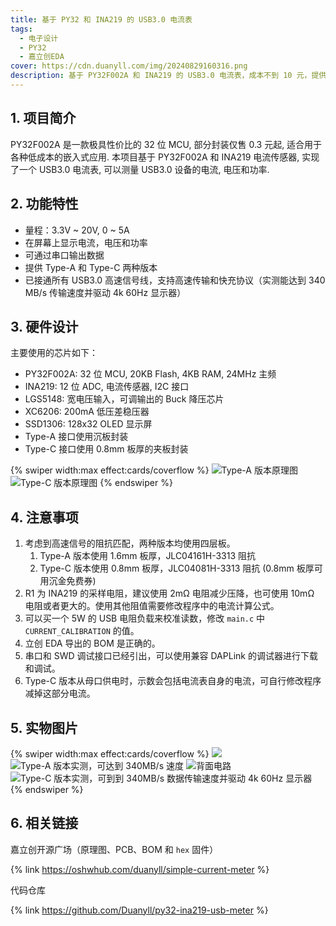 ```yaml
---
title: 基于 PY32 和 INA219 的 USB3.0 电流表
tags: 
  - 电子设计
  - PY32
  - 嘉立创EDA
cover: https://cdn.duanyll.com/img/20240829160316.png
description: 基于 PY32F002A 和 INA219 的 USB3.0 电流表，成本不到 10 元，提供 Type-A 和 Type-C 版本
---
```


## 1. 项目简介

PY32F002A 是一款极具性价比的 32 位 MCU, 部分封装仅售 0.3 元起, 适合用于各种低成本的嵌入式应用. 本项目基于 PY32F002A 和 INA219 电流传感器, 实现了一个 USB3.0 电流表, 可以测量 USB3.0 设备的电流, 电压和功率.

## 2. 功能特性

- 量程：3.3V ~ 20V, 0 ~ 5A
- 在屏幕上显示电流，电压和功率
- 可通过串口输出数据
- 提供 Type-A 和 Type-C 两种版本
- 已接通所有 USB3.0 高速信号线，支持高速传输和快充协议（实测能达到 340 MB/s 传输速度并驱动 4k 60Hz 显示器）

## 3. 硬件设计

主要使用的芯片如下：

- PY32F002A: 32 位 MCU, 20KB Flash, 4KB RAM, 24MHz 主频
- INA219: 12 位 ADC, 电流传感器, I2C 接口
- LGS5148: 宽电压输入，可调输出的 Buck 降压芯片
- XC6206: 200mA 低压差稳压器
- SSD1306: 128x32 OLED 显示屏
- Type-A 接口使用沉板封装
- Type-C 接口使用 0.8mm 板厚的夹板封装

{% swiper width:max effect:cards/coverflow %}
![Type-A 版本原理图](https://cdn.duanyll.com/img/dd87637249734f70830abc0f47738be7.webp)
![Type-C 版本原理图](https://cdn.duanyll.com/img/5e91cd42e5514ca3b46c4b7bc7e314bf.webp)
{% endswiper %}

## 4. 注意事项

1. 考虑到高速信号的阻抗匹配，两种版本均使用四层板。
   1. Type-A 版本使用 1.6mm 板厚，JLC04161H-3313 阻抗
   2. Type-C 版本使用 0.8mm 板厚，JLC04081H-3313 阻抗 (0.8mm 板厚可用沉金免费券)
2. R1 为 INA219 的采样电阻，建议使用 2mΩ 电阻减少压降，也可使用 10mΩ 电阻或者更大的。使用其他阻值需要修改程序中的电流计算公式。
3. 可以买一个 5W 的 USB 电阻负载来校准读数，修改 `main.c` 中 `CURRENT_CALIBRATION` 的值。
4. 立创 EDA 导出的 BOM 是正确的。
5. 串口和 SWD 调试接口已经引出，可以使用兼容 DAPLink 的调试器进行下载和调试。
6. Type-C 版本从母口供电时，示数会包括电流表自身的电流，可自行修改程序减掉这部分电流。

## 5. 实物图片

{% swiper width:max effect:cards/coverflow %}
![](https://cdn.duanyll.com/img/awYfqH1dpJ643vbNNRvqTferAtY7e9I48dW5dbw6.jpeg)
![Type-A 版本实测，可达到 340MB/s 速度](https://cdn.duanyll.com/img/cuxbVfwYRXHUKGTbSKphGzy4ZpL5yusviPWQd6RW.png)
![背面电路](https://cdn.duanyll.com/img/SyLlkOayCz4kegrm1zdWc3purpefwUJec9W1kxKV.png)
![Type-C 版本实测，可到到 340MB/s 数据传输速度并驱动 4k 60Hz 显示器](https://cdn.duanyll.com/img/BtGcKHHeAabptwQRh9o13LbfsDKzcUuZhogENd3M.png)
{% endswiper %}

## 6. 相关链接

嘉立创开源广场（原理图、PCB、BOM 和 `hex` 固件）

{% link https://oshwhub.com/duanyll/simple-current-meter %}

代码仓库

{% link https://github.com/Duanyll/py32-ina219-usb-meter %}